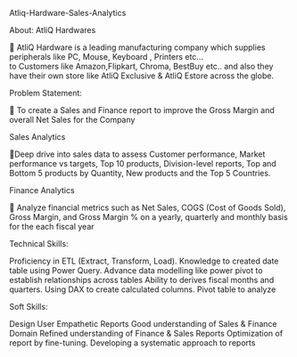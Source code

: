 Atliq-Hardware-Sales-Analytics

About:
   AtliQ Hardwares

🔹 AtliQ Hardware is a leading manufacturing company which supplies peripherals like PC, Mouse, Keyboard , Printers etc...  
   to Customers like Amazon,Flipkart, Chroma, BestBuy etc.. and also they have their own store like AtliQ Exclusive & AtliQ Estore across the globe.

Problem Statement:

🔹 To create a Sales and Finance report to improve the Gross Margin and overall Net Sales for the Company

Sales Analytics

🔹Deep drive into sales data to assess Customer performance, Market performance vs targets, Top 10 products, Division-level reports, Top and Bottom 5 products by Quantity, New products and the Top 5 Countries.

Finance Analytics

🔹 Analyze financial metrics such as Net Sales, COGS (Cost of Goods Sold), Gross Margin, and Gross Margin % on a yearly, quarterly and monthly basis for the each fiscal year



Technical Skills:

Proficiency in ETL (Extract, Transform, Load).
Knowledge to created date table using Power Query.
Advance data modelling like power pivot to establish relationships across tables
Ability to derives fiscal months and quarters.
Using DAX to create calculated columns.
Pivot table to analyze 

Soft Skills:

Design User Empathetic Reports
Good understanding of Sales & Finance Domain Refined understanding of Finance & Sales Reports
Optimization of report by fine-tuning.
Developing a systematic approach to reports
